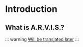 # Introduction

## What is A.R.V.I.S.?

::: warning
[Will be translated later](/ru/documents/introduction)
:::